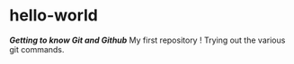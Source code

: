 # hello-world
***Getting to know Git and Github*** 
My first repository !
Trying out the various git commands. 